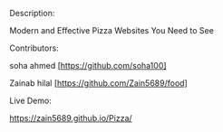 Description:

Modern and Effective Pizza Websites You Need to See

Contributors:

soha ahmed [https://github.com/soha100]

Zainab hilal [https://github.com/Zain5689/food]

Live Demo:

https://zain5689.github.io/Pizza/
